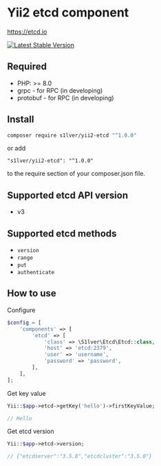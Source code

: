 # Yii2 etcd component

https://etcd.io

[![Latest Stable Version](https://poser.pugx.org/s1lver/yii2-etcd/v/stable.svg)](https://packagist.org/packages/s1lver/yii2-etcd)

## Required

- PHP: >= 8.0
- grpc - for RPC (in developing)
- protobuf - for RPC (in developing)

## Install

```bash
composer require s1lver/yii2-etcd "^1.0.0"
```

or add

```
"s1lver/yii2-etcd": "^1.0.0"
```

to the require section of your composer.json file.

## Supported etcd API version

- v3

## Supported etcd methods

- `version`
- `range`
- `put`
- `authenticate`


## How to use

Configure

```php
$config = [
    'components' => [
        'etcd' => [
            'class' => \S1lver\Etcd\Etcd::class,
            'host' => 'etcd:2379',
            'user' => 'username',
            'password' => 'password',
        ],
    ],
];
```

Get key value
```php
Yii::$app->etcd->getKey('hello')->firstKeyValue;

// Hello
```

Get etcd version

```php
Yii::$app->etcd->version;

// {"etcdserver":"3.5.8","etcdcluster":"3.5.0"}
```
